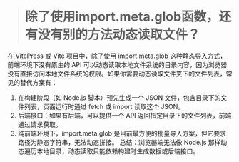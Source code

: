 > # 除了使用import.meta.glob函数，还有没有别的方法动态读取文件？
在 VitePress 或 Vite 项目中，除了使用 import.meta.glob 这种静态导入方式，前端环境下没有原生的 API 可以动态读取本地文件系统的目录内容，因为浏览器没有直接访问本地文件系统的权限。如果你需要动态读取文件夹下的文件列表，常见的替代方案有：

1. 在构建阶段（如 Node.js 脚本）预先生成一个 JSON 文件，包含目录下的文件列表，页面运行时通过 fetch 或 import 读取这个 JSON。
2. 后端接口：如果有后端，可以提供一个 API 返回指定目录下的文件列表，前端通过请求获取。
3. 纯前端环境下，import.meta.glob 是目前最方便的批量导入方案，但它要求路径为静态字符串，无法动态拼接。
总结：浏览器端无法像 Node.js 那样动态遍历本地目录，动态读取只能依赖构建时生成数据或后端接口。
